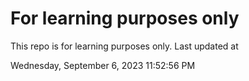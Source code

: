 # For learning purposes only
This repo is for learning purposes only.
Last updated at

Wednesday, September 6, 2023 11:52:56 PM

